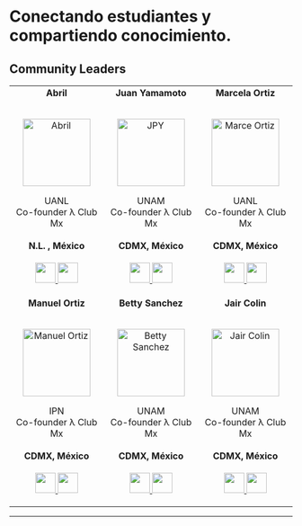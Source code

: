 # Conectando estudiantes y compartiendo conocimiento.

## Community Leaders
<table align="center">
  <tr align="center">
    <td>
      <strong>Abril</strong>
      <p align="center">
        <br>
        <a href="https://www.instagram.com/abrildaurens/">
          <img src="https://avatars.githubusercontent.com/u/71578178?v=4"  height="120" alt="Abril">
        </a>
      </p>
      <p align="center">
        UANL<br>Co-founder λ Club Mx<br>
        <br><strong>N.L. , México</strong><br>
        <br>
        <a href="https://github.com/abrildur">
          <img src="http://www.iconninja.com/files/241/825/211/round-collaboration-social-github-code-circle-network-icon.svg" width="36" height = "36"/>
        </a>
        <a href="https://www.linkedin.com/in/abrilurena/">
          <img src="http://www.iconninja.com/files/863/607/751/network-linkedin-social-connection-circular-circle-media-icon.svg" width="36" height="36"/>
        </a>
      </p>
    </td>
    <td>
      <strong>Juan Yamamoto</strong>
      <p align="center">
        <br>
        <a href="https://www.instagram.com/no.compila/">
          <img src="https://avatars.githubusercontent.com/u/18181672?v=4"  height="120" alt="JPY">
        </a>
      </p>
      <p align="center">
        UNAM<br>Co-founder λ Club Mx<br>
        <br><strong>CDMX, México</strong><br>
        <br>
        <a href="https://github.com/JPYamamoto">
          <img src="http://www.iconninja.com/files/241/825/211/round-collaboration-social-github-code-circle-network-icon.svg" width="36" height = "36"/>
        </a>
        <a href="https://www.linkedin.com/in/jpyamamoto/">
          <img src="http://www.iconninja.com/files/863/607/751/network-linkedin-social-connection-circular-circle-media-icon.svg" width="36" height="36"/>
        </a>
      </p>
    </td>
    <td>
      <strong>Marcela Ortiz</strong>
      <p align="center">
        <br>
        <a href="https://www.instagram.com/marce.ortizam/">
          <img src="https://media-exp1.licdn.com/dms/image/C4D03AQGeUu6atCVOWA/profile-displayphoto-shrink_800_800/0/1626629483465?e=2147483647&v=beta&t=EXQ6DAM-U7MGeVn-haFKnFCP-pDEWh4GvUGVov8hik0"  height="120" alt="Marce Ortiz">
        </a>
      </p>
      <p align="center">
        UANL<br>Co-founder λ Club Mx<br>
        <br><strong>CDMX, México</strong><br>
        <br>
        <a href="https://github.com/">
          <img src="http://www.iconninja.com/files/241/825/211/round-collaboration-social-github-code-circle-network-icon.svg" width="36" height = "36"/>
        </a>
        <a href="https://www.linkedin.com/in/marcela-ortiz-881871203/">
          <img src="http://www.iconninja.com/files/863/607/751/network-linkedin-social-connection-circular-circle-media-icon.svg" width="36" height="36"/>
        </a>
      </p>
    </td>
  </tr>  
  <tr align="center">
    <td>
      <strong>Manuel Ortiz</strong>
      <p align="center">
        <br>
        <a href="https://www.instagram.com/manuosmx/">
          <img src="https://avatars.githubusercontent.com/u/42986813?v=4"  height="120" alt="Manuel Ortiz">
        </a>
      </p>
      <p align="center">
        IPN<br>Co-founder λ Club Mx<br>
        <br><strong>CDMX, México</strong><br>
        <br>
        <a href="https://github.com/ManuOSMx">
          <img src="http://www.iconninja.com/files/241/825/211/round-collaboration-social-github-code-circle-network-icon.svg" width="36" height = "36"/>
        </a>
        <a href="https://www.linkedin.com/in/manuosmx/">
          <img src="http://www.iconninja.com/files/863/607/751/network-linkedin-social-connection-circular-circle-media-icon.svg" width="36" height="36"/>
        </a>
      </p>
    </td>
    <td>
      <strong>Betty Sanchez</strong>
      <p align="center">
        <br>
        <a href="https://www.instagram.com/bettysanchez7/">
          <img src="https://avatars.githubusercontent.com/u/31338064?v=4"  height="120" alt="Betty Sanchez">
        </a>
      </p>
      <p align="center">
        UNAM<br>Co-founder λ Club Mx<br>
        <br><strong>CDMX, México</strong><br>
        <br>
        <a href="https://github.com/BettySanchez7">
          <img src="http://www.iconninja.com/files/241/825/211/round-collaboration-social-github-code-circle-network-icon.svg" width="36" height = "36"/>
        </a>
        <a href="https://www.linkedin.com/in/beatriz-sanchez7/">
          <img src="http://www.iconninja.com/files/863/607/751/network-linkedin-social-connection-circular-circle-media-icon.svg" width="36" height="36"/>
        </a>
      </p>
    </td>
    <td>
      <strong>Jair Colin</strong>
      <p align="center">
        <br>
        <a href="https://www.instagram.com/jair_colin/">
          <img src="https://avatars.githubusercontent.com/u/75224799?v=4"  height="120" alt="Jair Colin">
        </a>
      </p>
      <p align="center">
        UNAM<br>Co-founder λ Club Mx<br>
        <br><strong>CDMX, México</strong><br>
        <br>
        <a href="https://github.com/JairColin">
          <img src="http://www.iconninja.com/files/241/825/211/round-collaboration-social-github-code-circle-network-icon.svg" width="36" height = "36"/>
        </a>
        <a href="https://www.linkedin.com/in/jonathan-jair-colin-ceballos-6b99141b0/">
          <img src="http://www.iconninja.com/files/863/607/751/network-linkedin-social-connection-circular-circle-media-icon.svg" width="36" height="36"/>
        </a>
      </p>
    </td>
  </tr>
</table>

---
